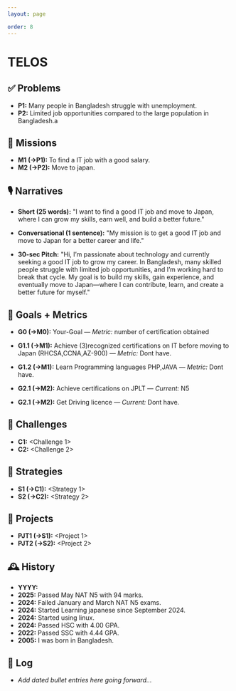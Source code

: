 ```yaml
---
layout: page

order: 8
---
```


# TELOS

## ✅ Problems
- **P1:** Many people in Bangladesh struggle with unemployment.
- **P2:** Limited job opportunities compared to the large population in Bangladesh.a


## 🎯 Missions
- **M1 (→P1):** To find a IT job with a good salary.
- **M2 (→P2):** Move to japan.

## 🎙️ Narratives
- **Short (25 words):** "I want to find a good IT job and move to Japan, where I can grow my skills, earn well, and build a better future."

- **Conversational (1 sentence):** "My mission is to get a good IT job and move to Japan for a better career and life."

- **30-sec Pitch:** "Hi, I’m passionate about technology and currently seeking a good IT job to grow my career. In Bangladesh, many skilled people struggle with limited job opportunities, and I’m working hard to break that cycle. My goal is to build my skills, gain experience, and eventually move to Japan—where I can contribute, learn, and create a better future for myself."

## 🥅 Goals + Metrics
- **G0 (→M0):** Your-Goal — *Metric:* number of certification obtained 

- **G1.1 (→M1):** Achieve (3)recognized certifications on IT before moving to Japan  (RHCSA,CCNA,AZ-900)  — *Metric:* Dont have.

- **G1.2 (→M1):** Learn Programming languages PHP,JAVA — *Metric:* Dont have.

- **G2.1 (→M2):** Achieve certifications on JPLT — *Current:*  N5

- **G2.1 (→M2):** Get Driving licence  — *Current:*  Dont have.



## 🚧 Challenges
- **C1:** <Challenge 1>
- **C2:** <Challenge 2>

## 🔧 Strategies
- **S1 (→C1):** <Strategy 1>
- **S2 (→C2):** <Strategy 2>

## 📂 Projects
- **PJT1 (→S1):** <Project 1>
- **PJT2 (→S2):** <Project 2>

## 🕰️ History
- **YYYY:** <Milestone>
- **2025:** Passed May NAT N5 with 94 marks.
- **2024:** Failed January and March NAT N5 exams.
- **2024:** Started Learning japanese since September 2024.
- **2024:** Started using linux.
- **2024:** Passed HSC with 4.00 GPA.
- **2022:** Passed SSC with 4.44 GPA.
- **2005:** I was born in Bangladesh.


## 📒 Log
- *Add dated bullet entries here going forward…*